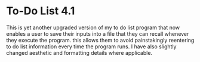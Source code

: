 # To-Do List 4.1

This is yet another upgraded version of my to do list program that now enables a user to save their inputs into a file that they can recall whenever they execute the program. this allows them to avoid painstakingly reentering to do list information every time the program runs. I have also slightly changed aesthetic and formatting details where applicable.